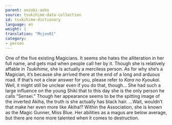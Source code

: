```yaml
---
parent: aozaki-aoko
source: tsukihime-data-collection
id: tsukihime-dictionary
language: en
weight: 1
translation: "Mcjon01"
category:
- person
---
```


One of the five existing Magicians. It seems she hates the alliteration in her full name, and gets mad when people call her by it.
Though she is relatively affable in *Tsukihime*, she is actually a merciless person.
As for why she’s a Magician, it’s because she arrived there at the end of a long and arduous road. If that’s not a clear answer for you, please refer to *Kara no Kyoukai*. Well, it might still be unclear even if you do that, though…
She had such a large influence on the young Shiki that to this day she is the only person he calls “Sensei.”
Though her appearance seems to be the spitting image of the inverted Akiha, the truth is she actually has black hair.
…Wait, wouldn’t that make her even more like Akiha!?
Within the Association, she is known as the Magic Gunner, Miss Blue. Her abilities as a magus are below average, but there are none more talented when it comes to destruction.
